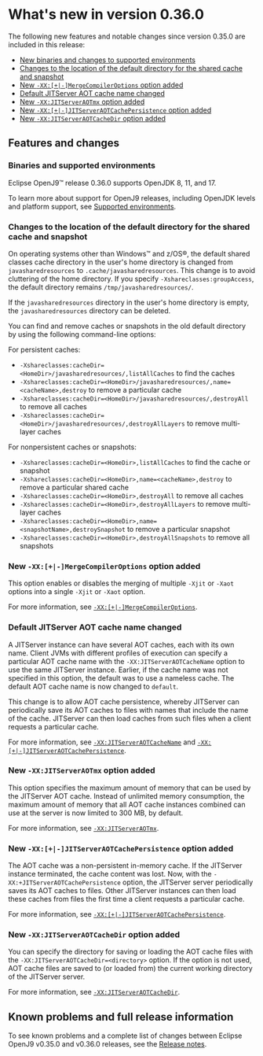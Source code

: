 <!--
* Copyright (c) 2017, 2023 IBM Corp. and others
*
* This program and the accompanying materials are made
* available under the terms of the Eclipse Public License 2.0
* which accompanies this distribution and is available at
* https://www.eclipse.org/legal/epl-2.0/ or the Apache
* License, Version 2.0 which accompanies this distribution and
* is available at https://www.apache.org/licenses/LICENSE-2.0.
*
* This Source Code may also be made available under the
* following Secondary Licenses when the conditions for such
* availability set forth in the Eclipse Public License, v. 2.0
* are satisfied: GNU General Public License, version 2 with
* the GNU Classpath Exception [1] and GNU General Public
* License, version 2 with the OpenJDK Assembly Exception [2].
*
* [1] https://www.gnu.org/software/classpath/license.html
* [2] https://openjdk.org/legal/assembly-exception.html
*
* SPDX-License-Identifier: EPL-2.0 OR Apache-2.0 OR GPL-2.0 WITH
* Classpath-exception-2.0 OR LicenseRef-GPL-2.0 WITH Assembly-exception
-->

# What's new in version 0.36.0

The following new features and notable changes since version 0.35.0 are included in this release:

- [New binaries and changes to supported environments](#binaries-and-supported-environments)
- [Changes to the location of the default directory for the shared cache and snapshot](#changes-to-the-location-of-the-default-directory-for-the-shared-cache-and-snapshot)
- [New `-XX:[+|-]MergeCompilerOptions` option added](#new-xx-mergecompileroptions-option-added)
- [Default JITServer AOT cache name changed](#default-jitserver-aot-cache-name-changed)
- [New `-XX:JITServerAOTmx` option added](#new-xxjitserveraotmx-option-added)
- [New `-XX:[+|-]JITServerAOTCachePersistence` option added](#new-xx-jitserveraotcachepersistence-option-added)
- [New `-XX:JITServerAOTCacheDir` option added](#new-xxjitserveraotcachedir-option-added)

## Features and changes

### Binaries and supported environments

Eclipse OpenJ9&trade; release 0.36.0 supports OpenJDK 8, 11, and 17.

To learn more about support for OpenJ9 releases, including OpenJDK levels and platform support, see [Supported environments](openj9_support.md).

### Changes to the location of the default directory for the shared cache and snapshot

On operating systems other than Windows&trade; and z/OS&reg;, the default shared classes cache directory in the user's home directory is changed from `javasharedresources` to `.cache/javasharedresources`. This change is to avoid cluttering of the home directory. If you specify `-Xshareclasses:groupAccess`, the default directory remains `/tmp/javasharedresources/`.

If the `javasharedresources` directory in the user's home directory is empty, the `javasharedresources` directory can be deleted.

You can find and remove caches or snapshots in the old default directory by using the following command-line options:

For persistent caches:

- `-Xshareclasses:cacheDir=<HomeDir>/javasharedresources/,listAllCaches` to find the caches
- `-Xshareclasses:cacheDir=<HomeDir>/javasharedresources/,name=<cacheName>,destroy` to remove a particular cache
- `-Xshareclasses:cacheDir=<HomeDir>/javasharedresources/,destroyAll` to remove all caches
- `-Xshareclasses:cacheDir=<HomeDir>/javasharedresources/,destroyAllLayers` to remove multi-layer caches

For nonpersistent caches or snapshots:

- `-Xshareclasses:cacheDir=<HomeDir>,listAllCaches` to find the cache or snapshot
- `-Xshareclasses:cacheDir=<HomeDir>,name=<cacheName>,destroy` to remove a particular shared cache
- `-Xshareclasses:cacheDir=<HomeDir>,destroyAll` to remove all caches
- `-Xshareclasses:cacheDir=<HomeDir>,destroyAllLayers` to remove multi-layer caches
- `-Xshareclasses:cacheDir=<HomeDir>,name=<snapshotName>,destroySnapshot` to remove a particular snapshot
- `-Xshareclasses:cacheDir=<HomeDir>,destroyAllSnapshots` to remove all snapshots

### New `-XX:[+|-]MergeCompilerOptions` option added

This option enables or disables the merging of multiple `-Xjit` or `-Xaot` options into a single `-Xjit` or `-Xaot` option.

For more information, see [`-XX:[+|-]MergeCompilerOptions`](xxmergecompileroptions.md).

### Default JITServer AOT cache name changed

A JITServer instance can have several AOT caches, each with its own name. Client JVMs with different profiles of execution can specify a particular AOT cache name with the `-XX:JITServerAOTCacheName` option to use the same JITServer instance. Earlier, if the cache name was not specified in this option, the default was to use a nameless cache. The default AOT cache name is now changed to `default`.

This change is to allow AOT cache persistence, whereby JITServer can periodically save its AOT caches to files with names that include the name of the cache. JITServer can then load caches from such files when a client requests a particular cache.

For more information, see [`-XX:JITServerAOTCacheName`](xxjitserveraotcachename.md) and [`-XX:[+|-]JITServerAOTCachePersistence`](xxjitserveraotcachepersistence.md).

### New `-XX:JITServerAOTmx` option added

This option specifies the maximum amount of memory that can be used by the JITServer AOT cache. Instead of unlimited memory consumption, the maximum amount of memory that all AOT cache instances combined can use at the server is now limited to 300 MB, by default.

For more information, see [`-XX:JITServerAOTmx`](xxjitserveraotmx.md).

### New `-XX:[+|-]JITServerAOTCachePersistence` option added

The AOT cache was a non-persistent in-memory cache. If the JITServer instance terminated, the cache content was lost. Now, with the `-XX:+JITServerAOTCachePersistence` option, the JITServer server periodically saves its AOT caches to files. Other JITServer instances can then load these caches from files the first time a client requests a particular cache.

For more information, see [`-XX:[+|-]JITServerAOTCachePersistence`](xxjitserveraotcachepersistence.md).

### New `-XX:JITServerAOTCacheDir` option added

You can specify the directory for saving or loading the AOT cache files with the `-XX:JITServerAOTCacheDir=<directory>` option. If the option is not used, AOT cache files are saved to (or loaded from) the current working directory of the JITServer server.

For more information, see [`-XX:JITServerAOTCacheDir`](xxjitserveraotcachedir.md).

## Known problems and full release information

To see known problems and a complete list of changes between Eclipse OpenJ9 v0.35.0 and v0.36.0 releases, see the [Release notes](https://github.com/eclipse-openj9/openj9/blob/master/doc/release-notes/0.36/0.36.md).

<!-- ==== END OF TOPIC ==== version0.36.md ==== -->
